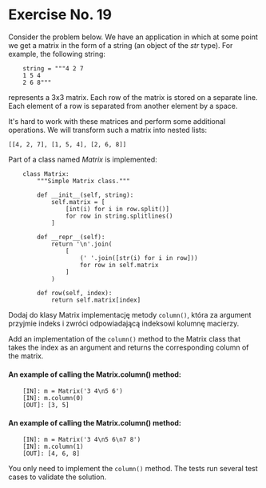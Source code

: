 # Exercise No. 19

Consider the problem below. We have an application in which at some point we get a matrix in the form of a string (an object of the *str* type). For example, the following string:

```
    string = """4 2 7
    1 5 4
    2 6 8"""
```

represents a 3x3 matrix. Each row of the matrix is stored on a separate line. Each element of a row is separated from another element by a space.

It's hard to work with these matrices and perform some additional operations. We will transform such a matrix into nested lists:


    [[4, 2, 7], [1, 5, 4], [2, 6, 8]]


Part of a class named *Matrix* is implemented:

```
    class Matrix:
        """Simple Matrix class."""
     
        def __init__(self, string):
            self.matrix = [
                [int(i) for i in row.split()]
                for row in string.splitlines()
            ]
     
        def __repr__(self):
            return '\n'.join(
                [
                    (' '.join([str(i) for i in row]))
                    for row in self.matrix
                ]
            )
     
        def row(self, index):
            return self.matrix[index]
```

Dodaj do klasy Matrix implementację metody `column()`, która za argument przyjmie indeks i zwróci odpowiadającą indeksowi kolumnę macierzy.

Add an implementation of the `column()` method to the Matrix class that takes the index as an argument and returns the corresponding column of the matrix.


#### An example of calling the Matrix.column() method:

```
    [IN]: m = Matrix('3 4\n5 6')
    [IN]: m.column(0)
    [OUT]: [3, 5]
```

#### An example of calling the Matrix.column() method:

```
    [IN]: m = Matrix('3 4\n5 6\n7 8')
    [IN]: m.column(1)
    [OUT]: [4, 6, 8]
```

You only need to implement the `column()` method. The tests run several test cases to validate the solution.